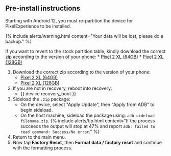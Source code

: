 ## Pre-install instructions
Starting with Android 12, you must re-partition the device for PixelExperience to be installed.

{% include alerts/warning.html content="Your data will be lost, please do a backup." %}

If you want to revert to the stock partition table, kindly download the correct zip according to the version of your phone:
    * [Pixel 2 XL (64GB)](https://github.com/PixelExperience-Devices/blobs/raw/main/departition-pixel2xl-64gb.zip)
    * [Pixel 2 XL (128GB)](https://github.com/PixelExperience-Devices/blobs/raw/main/departition-pixel2xl-128gb.zip)

1. Download the correct zip according to the version of your phone:
    * [Pixel 2 XL (64GB)](https://github.com/PixelExperience-Devices/blobs/raw/main/repartition-pixel2xl-64gb.zip)
    * [Pixel 2 XL (128GB)](https://github.com/PixelExperience-Devices/blobs/raw/main/repartition-pixel2xl-128gb.zip)
2. If you are not in recovery, reboot into recovery:
    * {{ device.recovery_boot }}
3. Sideload the `.zip` package:
    * On the device, select "Apply Update", then "Apply from ADB" to begin sideload.
    * On the host machine, sideload the package using: `adb sideload filename.zip`.
        {% include alerts/tip.html content="If the process succeeds the output will stop at 47% and report `adb: failed to read command: Success/No error`." %}
4. Return to the main menu.
5. Now tap **Factory Reset**, then **Format data / factory reset** and continue with the formatting process.
